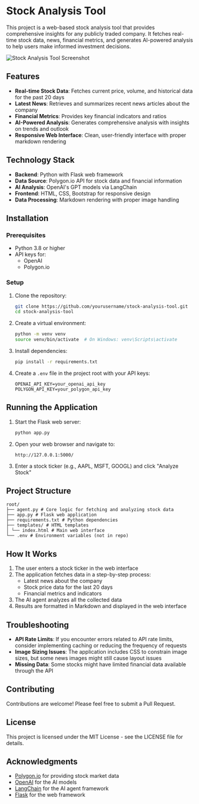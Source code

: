 # Stock Analysis Tool

This project is a web-based stock analysis tool that provides comprehensive insights for any publicly traded company. It fetches real-time stock data, news, financial metrics, and generates AI-powered analysis to help users make informed investment decisions.

![Stock Analysis Tool Screenshot](https://example.com/screenshot.png)

## Features

- **Real-time Stock Data**: Fetches current price, volume, and historical data for the past 20 days
- **Latest News**: Retrieves and summarizes recent news articles about the company
- **Financial Metrics**: Provides key financial indicators and ratios
- **AI-Powered Analysis**: Generates comprehensive analysis with insights on trends and outlook
- **Responsive Web Interface**: Clean, user-friendly interface with proper markdown rendering

## Technology Stack

- **Backend**: Python with Flask web framework
- **Data Source**: Polygon.io API for stock data and financial information
- **AI Analysis**: OpenAI's GPT models via LangChain
- **Frontend**: HTML, CSS, Bootstrap for responsive design
- **Data Processing**: Markdown rendering with proper image handling

## Installation

### Prerequisites

- Python 3.8 or higher
- API keys for:
  - OpenAI
  - Polygon.io

### Setup

1. Clone the repository:
   ```bash
   git clone https://github.com/yourusername/stock-analysis-tool.git
   cd stock-analysis-tool
   ```

2. Create a virtual environment:
   ```bash
   python -m venv venv
   source venv/bin/activate  # On Windows: venv\Scripts\activate
   ```

3. Install dependencies:
   ```bash
   pip install -r requirements.txt
   ```

4. Create a `.env` file in the project root with your API keys:
   ```
   OPENAI_API_KEY=your_openai_api_key
   POLYGON_API_KEY=your_polygon_api_key
   ```

## Running the Application

1. Start the Flask web server:
   ```bash
   python app.py
   ```

2. Open your web browser and navigate to:
   ```
   http://127.0.0.1:5000/
   ```

3. Enter a stock ticker (e.g., AAPL, MSFT, GOOGL) and click "Analyze Stock"

## Project Structure
```
root/
├── agent.py # Core logic for fetching and analyzing stock data
├── app.py # Flask web application
├── requirements.txt # Python dependencies
├── templates/ # HTML templates
│ └── index.html # Main web interface
└── .env # Environment variables (not in repo)
```



## How It Works

1. The user enters a stock ticker in the web interface
2. The application fetches data in a step-by-step process:
   - Latest news about the company
   - Stock price data for the last 20 days
   - Financial metrics and indicators
3. The AI agent analyzes all the collected data
4. Results are formatted in Markdown and displayed in the web interface

## Troubleshooting

- **API Rate Limits**: If you encounter errors related to API rate limits, consider implementing caching or reducing the frequency of requests
- **Image Sizing Issues**: The application includes CSS to constrain image sizes, but some news images might still cause layout issues
- **Missing Data**: Some stocks might have limited financial data available through the API

## Contributing

Contributions are welcome! Please feel free to submit a Pull Request.

## License

This project is licensed under the MIT License - see the LICENSE file for details.

## Acknowledgments

- [Polygon.io](https://polygon.io/) for providing stock market data
- [OpenAI](https://openai.com/) for the AI models
- [LangChain](https://langchain.com/) for the AI agent framework
- [Flask](https://flask.palletsprojects.com/) for the web framework
